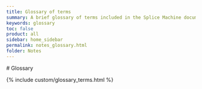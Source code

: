 ```yaml
---
title: Glossary of terms
summary: A brief glossary of terms included in the Splice Machine documentation
keywords: glossary
toc: false
product: all
sidebar: home_sidebar
permalink: notes_glossary.html
folder: Notes
---
```

<section>
<div class="TopicContent" data-swiftype-index="true" markdown="1">
# Glossary

{% include custom/glossary_terms.html %}

</div>
</section>

